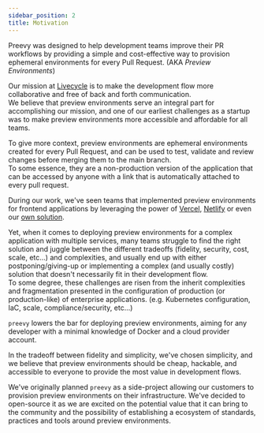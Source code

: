 ```yaml
---
sidebar_position: 2
title: Motivation
---
```


Preevy was designed to help development teams improve their PR workflows by providing a simple and cost-effective way to provision ephemeral environments for every Pull Request. (AKA *Preview Environments*)

Our mission at [Livecycle](https://livecycle.io) is to make the development flow more collaborative and free of back and forth communication.  
We believe that preview environments serve an integral part for accomplishing our mission, and one of our earliest challenges as a startup was to make preview environments more accessible and affordable for all teams.

To give more context, preview environments are ephemeral environments created for every Pull Request, and can be used to test, validate and review changes before merging them to the main branch.  
To some essence, they are a non-production version of the application that can be accessed by anyone with a link that is automatically attached to every pull request.

During our work, we've seen teams that implemented preview environments for frontend applications by leveraging the power of [Vercel](https://vercel.com/), [Netlify](https://www.netlify.com/) or even our [own solution](https://livecycle.io).

Yet, when it comes to deploying preview environments for a complex application with multiple services, many teams struggle to find the right solution and juggle between the different tradeoffs (fidelity, security, cost, scale, etc...) and complexities, and usually end up with either postponing/giving-up or implementing a complex (and usually costly) solution that doesn't necessarily fit in their development flow.  
To some degree, these challenges are risen from the inherit complexities and fragmentation presented in the configuration of production (or production-like) of enterprise applications. (e.g. Kubernetes configuration, IaC, scale, compliance/security, etc...)

`preevy` lowers the bar for deploying preview environments, aiming for any developer with a minimal knowledge of Docker and a cloud provider account.

In the tradeoff between fidelity and simplicity, we've chosen simplicity, and we believe that preview environments should be cheap, hackable, and accessible to everyone to provide the most value in development flows.

We've originally planned `preevy` as a side-project allowing our customers to provision preview environments on their infrastructure.
We've decided to open-source it as we are excited on the potential value that it can bring to the community and the possibility of establishing a ecosystem of standards, practices and tools around preview environments.
